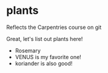 # plants
Reflects the Carpentries course on git

Great, let's list out plants here!
- Rosemary
- VENUS is my favorite one!
- koriander is also good!
